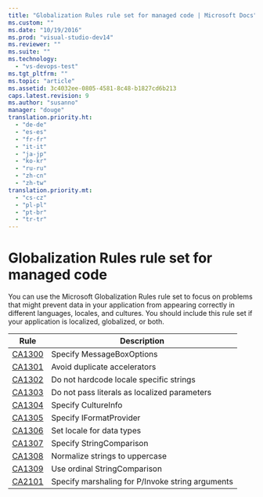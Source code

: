 ```yaml
---
title: "Globalization Rules rule set for managed code | Microsoft Docs"
ms.custom: ""
ms.date: "10/19/2016"
ms.prod: "visual-studio-dev14"
ms.reviewer: ""
ms.suite: ""
ms.technology: 
  - "vs-devops-test"
ms.tgt_pltfrm: ""
ms.topic: "article"
ms.assetid: 3c4032ee-0805-4581-8c48-b1827cd6b213
caps.latest.revision: 9
ms.author: "susanno"
manager: "douge"
translation.priority.ht: 
  - "de-de"
  - "es-es"
  - "fr-fr"
  - "it-it"
  - "ja-jp"
  - "ko-kr"
  - "ru-ru"
  - "zh-cn"
  - "zh-tw"
translation.priority.mt: 
  - "cs-cz"
  - "pl-pl"
  - "pt-br"
  - "tr-tr"
---
```

# Globalization Rules rule set for managed code
You can use the Microsoft Globalization Rules rule set to focus on problems that might prevent data in your application from appearing correctly in different languages, locales, and cultures. You should include this rule set if your application is localized, globalized, or both.  
  
|Rule|Description|  
|----------|-----------------|  
|[CA1300](../code-quality/ca1300--specify-messageboxoptions.md)|Specify MessageBoxOptions|  
|[CA1301](../code-quality/ca1301--avoid-duplicate-accelerators.md)|Avoid duplicate accelerators|  
|[CA1302](../code-quality/ca1302--do-not-hardcode-locale-specific-strings.md)|Do not hardcode locale specific strings|  
|[CA1303](../code-quality/ca1303--do-not-pass-literals-as-localized-parameters.md)|Do not pass literals as localized parameters|  
|[CA1304](../code-quality/ca1304--specify-cultureinfo.md)|Specify CultureInfo|  
|[CA1305](../code-quality/ca1305--specify-iformatprovider.md)|Specify IFormatProvider|  
|[CA1306](../code-quality/ca1306--set-locale-for-data-types.md)|Set locale for data types|  
|[CA1307](../code-quality/ca1307--specify-stringcomparison.md)|Specify StringComparison|  
|[CA1308](../code-quality/ca1308--normalize-strings-to-uppercase.md)|Normalize strings to uppercase|  
|[CA1309](../code-quality/ca1309--use-ordinal-stringcomparison.md)|Use ordinal StringComparison|  
|[CA2101](../code-quality/ca2101--specify-marshaling-for-p-invoke-string-arguments.md)|Specify marshaling for P/Invoke string arguments|